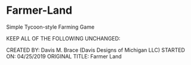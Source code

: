# Farmer-Land
Simple Tycoon-style Farming Game

KEEP ALL OF THE FOLLOWING UNCHANGED:

CREATED BY: Davis M. Brace  (Davis Designs of Michigan LLC)
STARTED ON: 04/25/2019
ORIGINAL TITLE: Farmer Land
